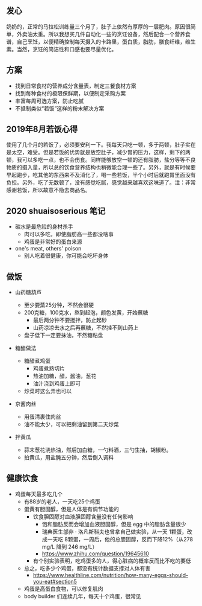 ## 发心

奶奶的，正常的马拉松训练量三个月了，肚子上依然有厚厚的一层肥肉。原因很简单，外卖油太重。所以我想买几件自动化一些的烹饪设备，然后配合一个营养食谱，自己烹饪，以便精确控制每天摄入的卡路里，蛋白质，脂肪，膳食纤维，维生素。当然，烹饪的简洁性和口感也要尽量优化。

## 方案

- 找到日常食材的营养成分含量表，制定三餐食材方案
- 找到每种食材的极限保鲜期，以便制定采购方案
- 丰富每周可选方案，防止吃腻
- 不抵制类似“若饭”这样的粉末解决方案

## 2019年8月若饭心得

使用了几个月的若饭了，必须要安利一下。我每天只吃一顿，多于两顿，肚子实在是太空，难受。但是若饭的优势就是放空肚子，减少胃的压力，这样，剩下的两顿，我可以多吃一点，也不会伤食。同样能够放空一顿的还有脂肪，盐分等等不良物质的摄入量，所以总的饮食营养结构也稍微能合理一些了。另外，就是有时候要早起跑步，吃其他的东西来不及消化了，喝一些若饭，半个小时后就跑胃里面没有负担。另外，吃了无数顿了，没有感觉吃腻，感觉越来越喜欢这味道了。注：非常感谢若饭，所以故意不隐去商品名。

## 2020 shuaisoserious 笔记

- 碳水是最危险的身材杀手
  - 肉可以多吃，即使脂肪高一些都没啥事
  - 鸡蛋是非常好的蛋白来源
- one's meat, others' poison
  - 别人吃着很健康，你可能会吃坏身体

## 做饭

- 山药糖葫芦
  - 至少要蒸25分钟，不然会很硬
  - 200克糖，100克水，熬到起泡，颜色发黄，开始蘸糖
    - 最后两分钟不要搅拌，防止起砂
    - 山药凉凉去水之后再蘸糖，不然挂不到山药上
  - 盘子低下一定要抹油，不然糖粘盘

- 糖醋做法
  - 糖醋煮鸡蛋
    - 鸡蛋煮熟切片
    - 热油加糖，醋，酱油，葱花
    - 油汁浇到鸡蛋上即可
  - 炒菜时这么弄也可以

- 京酱肉丝
  - 用蛋清裹住肉丝
  - 油不能太少，可以把剩油留到第二天炒菜


- 拌黄瓜
  - 蒜末葱花浇热油，然后加白糖，一勺料酒，三勺生抽，胡椒粉。
  - 拍黄瓜，用盐腌五分钟，然后倒入调料
  
## 健康饮食

- 鸡蛋每天最多吃几个
  - 有88岁的老人，一天吃25个鸡蛋
  - 蛋黄有胆固醇，但是人体是有调节功能的
    - 饮食胆固醇对血液胆固醇含量没有任何影响
      - 饱和脂肪反而会增加血液胆固醇，但是 egg 中的脂肪含量很少
      - 瑞典医生邬非 · 洛凡斯科夫也曾拿自己做实验，从一天 1颗蛋，改成一天吃 8颗蛋，一周后，他的总胆固醇，反而下降12%（从278 mg/L 降到 246 mg/L）
      - https://www.zhihu.com/question/19645610
    - 有个别实验表明，吃鸡蛋多的人，得心脏病的概率反而比不吃的要低
  - 总之，吃多少个鸡蛋，都没有统计数据支撑对人体有害
    - https://www.healthline.com/nutrition/how-many-eggs-should-you-eat#section5
  - 鸡蛋是高蛋白食物，可以修复肌肉
  - body builder 们连续几年，每天十个鸡蛋，很常见
